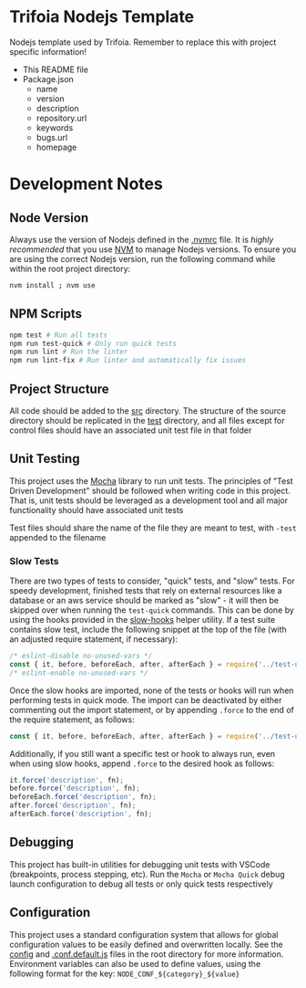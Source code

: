 # Trifoia Nodejs Template
Nodejs template used by Trifoia. Remember to replace this with project specific information!
- This README file
- Package.json
  - name
  - version
  - description
  - repository.url
  - keywords
  - bugs.url
  - homepage

# Development Notes
## Node Version
Always use the version of Nodejs defined in the [.nvmrc]('./.nvmrc) file. It is _highly recommended_ that you use [NVM](https://github.com/nvm-sh/nvm) to manage Nodejs versions. To ensure you are using the correct Nodejs version, run the following command while within the root project directory:
```sh
nvm install ; nvm use
```

## NPM Scripts

```sh
npm test # Run all tests
npm run test-quick # Only run quick tests
npm run lint # Run the linter
npm run lint-fix # Run linter and automatically fix issues
```

## Project Structure
All code should be added to the [src](./src) directory. The structure of the source directory should be replicated in the [test](./test) directory, and all files except for control files should have an associated unit test file in that folder

## Unit Testing
This project uses the [Mocha](https://mochajs.org/) library to run unit tests. The principles of "Test Driven Development" should be followed when writing code in this project. That is, unit tests should be leveraged as a development tool and all major functionality should have associated unit tests

Test files should share the name of the file they are meant to test, with `-test` appended to the filename

### Slow Tests
There are two types of tests to consider, "quick" tests, and "slow" tests. For speedy development, finished tests that rely on external resources like a database or an aws service should be marked as "slow" - it will then be skipped over when running the `test-quick` commands. This can be done by using the hooks provided in the [slow-hooks](test/test-utils/slow-hooks.js) helper utility. If a test suite contains slow test, include the following snippet at the top of the file (with an adjusted require statement, if necessary):
```js
/* eslint-disable no-unused-vars */
const { it, before, beforeEach, after, afterEach } = require('../test-utils/slow-hooks.js');
/* eslint-enable no-unused-vars */
```

Once the slow hooks are imported, none of the tests or hooks will run when performing tests in quick mode. The import can be deactivated by either commenting out the import statement, or by appending `.force` to the end of the require statement, as follows:
```js
const { it, before, beforeEach, after, afterEach } = require('../test-utils/slow-hooks.js').force;
```

Additionally, if you still want a specific test or hook to always run, even when using slow hooks, append `.force` to the desired hook as follows:
```js
it.force('description', fn);
before.force('description', fn);
beforeEach.force('description', fn);
after.force('description', fn);
afterEach.force('description', fn);
```

## Debugging
This project has built-in utilities for debugging unit tests with VSCode (breakpoints, process stepping, etc). Run the `Mocha` or `Mocha Quick` debug launch configuration to debug all tests or only quick tests respectively

## Configuration
This project uses a standard configuration system that allows for global configuration values to be easily defined and overwritten locally. See the [config](./config.js) and [.conf.default.js](./.conf.default.js) files in the root directory for more information. Environment variables can also be used to define values, using the following format for the key: `NODE_CONF_${category}_${value}`
